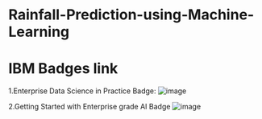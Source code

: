 # Rainfall-Prediction-using-Machine-Learning
# IBM Badges link
1.Enterprise Data Science in Practice Badge:
![image](https://github.com/Sumit9503/Rainfall-Prediction-using-Machine-Learning/assets/105236914/1a11550d-8d9c-4791-8658-6b867cdc0559)

2.Getting Started with Enterprise grade AI Badge
![image](https://github.com/Sumit9503/Rainfall-Prediction-using-Machine-Learning/assets/105236914/ac32805b-7c13-47ed-9bf5-eb63f8f51c35)
